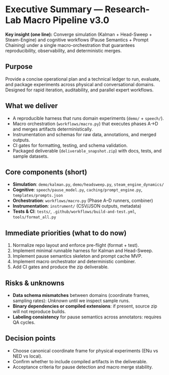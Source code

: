 # Executive Summary — Research-Lab Macro Pipeline v3.0

**Key insight (one line):** Converge simulation (Kalman + Head-Sweep + Steam-Engine) and cognitive workflows (Pause Semantics + Prompt Chaining) under a single macro-orchestration that guarantees reproducibility, observability, and deterministic merges.

## Purpose

Provide a concise operational plan and a technical ledger to run, evaluate, and package experiments across physical and conversational domains. Designed for rapid iteration, auditability, and parallel expert workflows.

## What we deliver

* A reproducible harness that runs domain experiments (`demo/` + `speech/`).
* Macro orchestration (`workflows/macro.py`) that executes phases A→D and merges artifacts deterministically.
* Instrumentation and schemas for raw data, annotations, and merged outputs.
* CI gates for formatting, testing, and schema validation.
* Packaged deliverable (`deliverable_snapshot.zip`) with docs, tests, and sample datasets.

## Core components (short)

* **Simulation**: `demo/kalman.py`, `demo/headsweep.py`, `steam_engine_dynamics/`
* **Cognitive**: `speech/pause_model.py`, `caching/prompt_engine.py`, `templates/prompts.json`
* **Orchestration**: `workflows/macro.py` (Phase A–D runners, combiner)
* **Instrumentation**: `instrument/` (CSV/JSON outputs, metadata)
* **Tests & CI**: `tests/`, `.github/workflows/build-and-test.yml`, `tools/format_all.py`

## Immediate priorities (what to do now)

1. Normalize repo layout and enforce pre-flight (format + test).
2. Implement minimal runnable harness for Kalman and Head-Sweep.
3. Implement pause semantics skeleton and prompt cache MVP.
4. Implement macro orchestrator and deterministic combiner.
5. Add CI gates and produce the zip deliverable.

## Risks & unknowns

* **Data schema mismatches** between domains (coordinate frames, sampling rates): *Unknown* until we inspect sample runs.
* **Binary dependencies or compiled extensions**: if present, source zip will not reproduce builds.
* **Labeling consistency** for pause semantics across annotators: requires QA cycles.

## Decision points

* Choose canonical coordinate frame for physical experiments (ENu vs NED vs local).
* Confirm whether to include compiled artifacts in the deliverable.
* Acceptance criteria for pause detection and macro merge stability.
